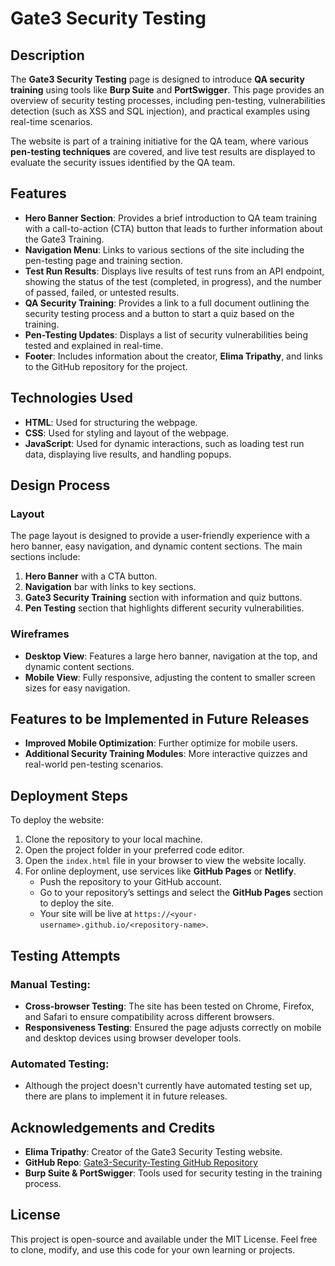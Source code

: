 # Gate3 Security Testing

## Description

The **Gate3 Security Testing** page is designed to introduce **QA security training** using tools like **Burp Suite** and **PortSwigger**. This page provides an overview of security testing processes, including pen-testing, vulnerabilities detection (such as XSS and SQL injection), and practical examples using real-time scenarios.

The website is part of a training initiative for the QA team, where various **pen-testing techniques** are covered, and live test results are displayed to evaluate the security issues identified by the QA team.

## Features

- **Hero Banner Section**: Provides a brief introduction to QA team training with a call-to-action (CTA) button that leads to further information about the Gate3 Training.
- **Navigation Menu**: Links to various sections of the site including the pen-testing page and training section.
- **Test Run Results**: Displays live results of test runs from an API endpoint, showing the status of the test (completed, in progress), and the number of passed, failed, or untested results.
- **QA Security Training**: Provides a link to a full document outlining the security testing process and a button to start a quiz based on the training.
- **Pen-Testing Updates**: Displays a list of security vulnerabilities being tested and explained in real-time.
- **Footer**: Includes information about the creator, **Elima Tripathy**, and links to the GitHub repository for the project.

## Technologies Used

- **HTML**: Used for structuring the webpage.
- **CSS**: Used for styling and layout of the webpage.
- **JavaScript**: Used for dynamic interactions, such as loading test run data, displaying live results, and handling popups.

## Design Process

### Layout
The page layout is designed to provide a user-friendly experience with a hero banner, easy navigation, and dynamic content sections. The main sections include:
1. **Hero Banner** with a CTA button.
2. **Navigation** bar with links to key sections.
3. **Gate3 Security Training** section with information and quiz buttons.
4. **Pen Testing** section that highlights different security vulnerabilities.

### Wireframes
- **Desktop View**: Features a large hero banner, navigation at the top, and dynamic content sections.
- **Mobile View**: Fully responsive, adjusting the content to smaller screen sizes for easy navigation.

## Features to be Implemented in Future Releases

- **Improved Mobile Optimization**: Further optimize for mobile users.
- **Additional Security Training Modules**: More interactive quizzes and real-world pen-testing scenarios.

## Deployment Steps

To deploy the website:
1. Clone the repository to your local machine.
2. Open the project folder in your preferred code editor.
3. Open the `index.html` file in your browser to view the website locally.
4. For online deployment, use services like **GitHub Pages** or **Netlify**.
   - Push the repository to your GitHub account.
   - Go to your repository’s settings and select the **GitHub Pages** section to deploy the site.
   - Your site will be live at `https://<your-username>.github.io/<repository-name>`.

## Testing Attempts

### Manual Testing:
- **Cross-browser Testing**: The site has been tested on Chrome, Firefox, and Safari to ensure compatibility across different browsers.
- **Responsiveness Testing**: Ensured the page adjusts correctly on mobile and desktop devices using browser developer tools.

### Automated Testing:
- Although the project doesn't currently have automated testing set up, there are plans to implement it in future releases.

## Acknowledgements and Credits

- **Elima Tripathy**: Creator of the Gate3 Security Testing website.
- **GitHub Repo**: [Gate3-Security-Testing GitHub Repository](https://github.com/TripathyElima-Applitools/Gate3-Security-Testing)
- **Burp Suite & PortSwigger**: Tools used for security testing in the training process.

## License

This project is open-source and available under the MIT License. Feel free to clone, modify, and use this code for your own learning or projects.

